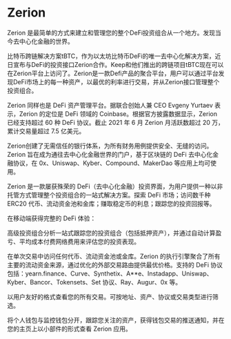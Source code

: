 # Zerion

Zerion 是最简单的方式来建立和管理您的整个DeFi投资组合从一个地方。发现当今去中心化金融的世界。

 比特币跨链解决方案tBTC，作为以太坊比特币DeFi的唯一去中心化解决方案，近日宣布与DeFi的投资接口Zerion合作。Keep和他们推出的跨链项目tBTC现在可以在Zerion平台上访问了。Zerion是一款Defi产品的聚合平台，用户可以通过平台发现DeFi市场上的每一种资产，以最优的利率进行交易，并从Zerion接口管理整个投资组合。

Zerion 同样也是 DeFi 资产管理平台。据联合创始人兼 CEO Evgeny Yurtaev 表示，Zerion 的定位是 DeFi 领域的 Coinbase。根据官方披露数据显示，Zerion 已经支持超过 60 种 DeFi 协议。截止 2021 年 6 月 Zerion 月活跃数超过 20 万，累计交易量超过 7.5 亿美元。

Zerion创建了无需信任的银行体系，为所有财务用例提供安全、无缝的访问。Zerion 旨在成为通往去中心化金融世界的门户，基于区块链的 DeFi 去中心化金融协议，在 0x、Uniswap、Kyber、Compound、MakerDao 等应用上均可使用。

Zerion 是一款屡获殊荣的 DeFi（去中心化金融）投资界面，为用户提供一种以非托管方式管理整个投资组合的一站式解决方案。探索 DeFi 市场；访问数千种 ERC20 代币、流动资金池和金库；赚取稳定币的利息；跟踪您的投资回报等。

在移动端获得完整的 DeFi 体验：

高级投资组合分析一站式跟踪您的投资组合（包括抵押资产），并通过自动计算盈亏、平均成本付费网络费用来评估您的投资表现。

在单次交易中访问任何代币、流动资金池或金库。Zerion 的执行引擎聚合了所有主要的流动资金来源，通过优化的外部交易路由提供最优价格。支持的 DeFi 协议包括：yearn.finance、Curve、Synthetix、A**e、Instadapp、Uniswap、Kyber、Bancor、Tokensets、Set 协议、Ray、Augur、0x 等。

以用户友好的格式查看您的所有交易。可按地址、资产、协议或交易类型进行筛选。

将个人钱包与监控钱包分开，跟踪您关注的资产，获得钱包交易的推送通知，并在您的主页上以小部件的形式查看 Zerion 应用。
